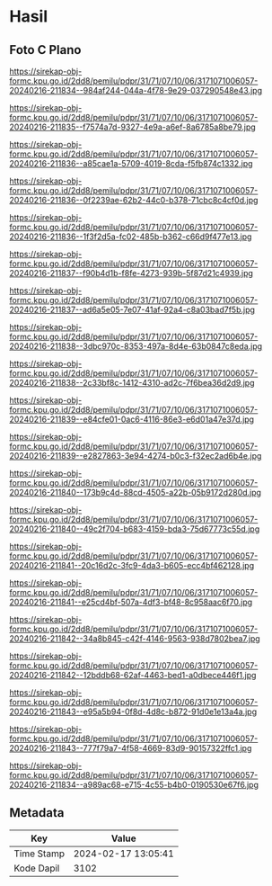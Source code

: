# Hasil

## Foto C Plano

https://sirekap-obj-formc.kpu.go.id/2dd8/pemilu/pdpr/31/71/07/10/06/3171071006057-20240216-211834--984af244-044a-4f78-9e29-037290548e43.jpg

https://sirekap-obj-formc.kpu.go.id/2dd8/pemilu/pdpr/31/71/07/10/06/3171071006057-20240216-211835--f7574a7d-9327-4e9a-a6ef-8a6785a8be79.jpg

https://sirekap-obj-formc.kpu.go.id/2dd8/pemilu/pdpr/31/71/07/10/06/3171071006057-20240216-211836--a85cae1a-5709-4019-8cda-f5fb874c1332.jpg

https://sirekap-obj-formc.kpu.go.id/2dd8/pemilu/pdpr/31/71/07/10/06/3171071006057-20240216-211836--0f2239ae-62b2-44c0-b378-71cbc8c4cf0d.jpg

https://sirekap-obj-formc.kpu.go.id/2dd8/pemilu/pdpr/31/71/07/10/06/3171071006057-20240216-211836--1f3f2d5a-fc02-485b-b362-c66d9f477e13.jpg

https://sirekap-obj-formc.kpu.go.id/2dd8/pemilu/pdpr/31/71/07/10/06/3171071006057-20240216-211837--f90b4d1b-f8fe-4273-939b-5f87d21c4939.jpg

https://sirekap-obj-formc.kpu.go.id/2dd8/pemilu/pdpr/31/71/07/10/06/3171071006057-20240216-211837--ad6a5e05-7e07-41af-92a4-c8a03bad7f5b.jpg

https://sirekap-obj-formc.kpu.go.id/2dd8/pemilu/pdpr/31/71/07/10/06/3171071006057-20240216-211838--3dbc970c-8353-497a-8d4e-63b0847c8eda.jpg

https://sirekap-obj-formc.kpu.go.id/2dd8/pemilu/pdpr/31/71/07/10/06/3171071006057-20240216-211838--2c33bf8c-1412-4310-ad2c-7f6bea36d2d9.jpg

https://sirekap-obj-formc.kpu.go.id/2dd8/pemilu/pdpr/31/71/07/10/06/3171071006057-20240216-211839--e84cfe01-0ac6-4116-86e3-e6d01a47e37d.jpg

https://sirekap-obj-formc.kpu.go.id/2dd8/pemilu/pdpr/31/71/07/10/06/3171071006057-20240216-211839--e2827863-3e94-4274-b0c3-f32ec2ad6b4e.jpg

https://sirekap-obj-formc.kpu.go.id/2dd8/pemilu/pdpr/31/71/07/10/06/3171071006057-20240216-211840--173b9c4d-88cd-4505-a22b-05b9172d280d.jpg

https://sirekap-obj-formc.kpu.go.id/2dd8/pemilu/pdpr/31/71/07/10/06/3171071006057-20240216-211840--49c2f704-b683-4159-bda3-75d67773c55d.jpg

https://sirekap-obj-formc.kpu.go.id/2dd8/pemilu/pdpr/31/71/07/10/06/3171071006057-20240216-211841--20c16d2c-3fc9-4da3-b605-ecc4bf462128.jpg

https://sirekap-obj-formc.kpu.go.id/2dd8/pemilu/pdpr/31/71/07/10/06/3171071006057-20240216-211841--e25cd4bf-507a-4df3-bf48-8c958aac6f70.jpg

https://sirekap-obj-formc.kpu.go.id/2dd8/pemilu/pdpr/31/71/07/10/06/3171071006057-20240216-211842--34a8b845-c42f-4146-9563-938d7802bea7.jpg

https://sirekap-obj-formc.kpu.go.id/2dd8/pemilu/pdpr/31/71/07/10/06/3171071006057-20240216-211842--12bddb68-62af-4463-bed1-a0dbece446f1.jpg

https://sirekap-obj-formc.kpu.go.id/2dd8/pemilu/pdpr/31/71/07/10/06/3171071006057-20240216-211843--e95a5b94-0f8d-4d8c-b872-91d0e1e13a4a.jpg

https://sirekap-obj-formc.kpu.go.id/2dd8/pemilu/pdpr/31/71/07/10/06/3171071006057-20240216-211843--777f79a7-4f58-4669-83d9-90157322ffc1.jpg

https://sirekap-obj-formc.kpu.go.id/2dd8/pemilu/pdpr/31/71/07/10/06/3171071006057-20240216-211834--a989ac68-e715-4c55-b4b0-0190530e67f6.jpg


## Metadata

| Key        | Value               |
| ---------- | ------------------- |
| Time Stamp | 2024-02-17 13:05:41 |
| Kode Dapil | 3102                |



